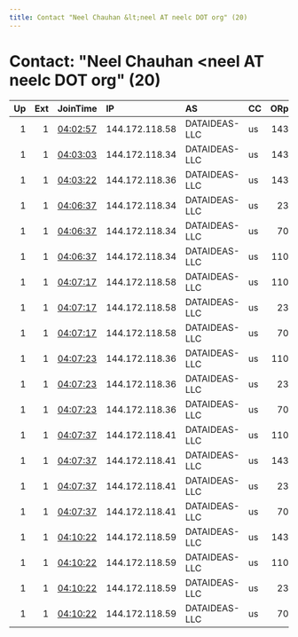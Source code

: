 ```yaml
---
title: Contact "Neel Chauhan &lt;neel AT neelc DOT org" (20)
---
```


# Contact: "Neel Chauhan &lt;neel AT neelc DOT org" (20)

|   Up |   Ext | JoinTime                                                                                              | IP             | AS            | CC   |   ORp |   Dirp | OS   | Version   | Nickname   |   eFamMembers |
|-----:|------:|:------------------------------------------------------------------------------------------------------|:---------------|:--------------|:-----|------:|-------:|:-----|:----------|:-----------|--------------:|
|    1 |     1 | [04:02:57](https://nusenu.github.io/OrNetStats/w/relay/E36668B277A7AD9C0477A7A0BA1A2A2AE2D5B389.html) | 144.172.118.58 | DATAIDEAS-LLC | us   |   143 |      0 | BSD  | 0.4.7.13  | QeruExit13 |            26 |
|    1 |     1 | [04:03:03](https://nusenu.github.io/OrNetStats/w/relay/31F71876090E89C96093F0F46FFD6B5F70917D1D.html) | 144.172.118.34 | DATAIDEAS-LLC | us   |   143 |      0 | BSD  | 0.4.7.13  | QeruExit1  |            26 |
|    1 |     1 | [04:03:22](https://nusenu.github.io/OrNetStats/w/relay/5894203F8D2B77EC3B6DDB8FFAB5B30450B9D912.html) | 144.172.118.36 | DATAIDEAS-LLC | us   |   143 |      0 | BSD  | 0.4.7.13  | QeruExit5  |            26 |
|    1 |     1 | [04:06:37](https://nusenu.github.io/OrNetStats/w/relay/43541EB7C0A78AA22DB85CA6229479CC517CF278.html) | 144.172.118.34 | DATAIDEAS-LLC | us   |    23 |      0 | BSD  | 0.4.7.13  | QeruExit4  |            26 |
|    1 |     1 | [04:06:37](https://nusenu.github.io/OrNetStats/w/relay/59B2AB969829757F94624EB0D472EAE56D59639A.html) | 144.172.118.34 | DATAIDEAS-LLC | us   |    70 |      0 | BSD  | 0.4.7.13  | QeruExit3  |            26 |
|    1 |     1 | [04:06:37](https://nusenu.github.io/OrNetStats/w/relay/AB918A463A728166232CDCCA9571F369C04F4C5B.html) | 144.172.118.34 | DATAIDEAS-LLC | us   |   110 |      0 | BSD  | 0.4.7.13  | QeruExit2  |            26 |
|    1 |     1 | [04:07:17](https://nusenu.github.io/OrNetStats/w/relay/07F1E8498D60E3342D1DF1913F12FB6EC251817C.html) | 144.172.118.58 | DATAIDEAS-LLC | us   |   110 |      0 | BSD  | 0.4.7.13  | QeruExit14 |            26 |
|    1 |     1 | [04:07:17](https://nusenu.github.io/OrNetStats/w/relay/7DF6A31CB89E63062CE889BC5C5FC2782EB7A62B.html) | 144.172.118.58 | DATAIDEAS-LLC | us   |    23 |      0 | BSD  | 0.4.7.13  | QeruExit16 |            26 |
|    1 |     1 | [04:07:17](https://nusenu.github.io/OrNetStats/w/relay/C2A4738F9F505831CD79795D0930338A62E78957.html) | 144.172.118.58 | DATAIDEAS-LLC | us   |    70 |      0 | BSD  | 0.4.7.13  | QeruExit15 |            26 |
|    1 |     1 | [04:07:23](https://nusenu.github.io/OrNetStats/w/relay/9A3D8BB34690E6206B8BD2FD0C8B23AFEA75BB26.html) | 144.172.118.36 | DATAIDEAS-LLC | us   |   110 |      0 | BSD  | 0.4.7.13  | QeruExit6  |            26 |
|    1 |     1 | [04:07:23](https://nusenu.github.io/OrNetStats/w/relay/9D0FFC46ADADCB06B1645B0B5C3CC6DBC4B05D4B.html) | 144.172.118.36 | DATAIDEAS-LLC | us   |    23 |      0 | BSD  | 0.4.7.13  | QeruExit8  |            26 |
|    1 |     1 | [04:07:23](https://nusenu.github.io/OrNetStats/w/relay/C52E35F8A726997B69B52CFC1EEA01EDD5009498.html) | 144.172.118.36 | DATAIDEAS-LLC | us   |    70 |      0 | BSD  | 0.4.7.13  | QeruExit7  |            26 |
|    1 |     1 | [04:07:37](https://nusenu.github.io/OrNetStats/w/relay/4AD0637890C4236ED62D805E753F87A30E05560D.html) | 144.172.118.41 | DATAIDEAS-LLC | us   |   110 |      0 | BSD  | 0.4.7.13  | QeruExit10 |            26 |
|    1 |     1 | [04:07:37](https://nusenu.github.io/OrNetStats/w/relay/A19B0104716FEF5B13403430E2544D544A238E5A.html) | 144.172.118.41 | DATAIDEAS-LLC | us   |   143 |      0 | BSD  | 0.4.7.13  | QeruExit9  |            26 |
|    1 |     1 | [04:07:37](https://nusenu.github.io/OrNetStats/w/relay/A85D8814FF94F1DB5D56B0A51C3160D65DCCCA85.html) | 144.172.118.41 | DATAIDEAS-LLC | us   |    23 |      0 | BSD  | 0.4.7.13  | QeruExit12 |            26 |
|    1 |     1 | [04:07:37](https://nusenu.github.io/OrNetStats/w/relay/E4E35376811D54910142328B9FFA7EA69B6C6D7B.html) | 144.172.118.41 | DATAIDEAS-LLC | us   |    70 |      0 | BSD  | 0.4.7.13  | QeruExit11 |            26 |
|    1 |     1 | [04:10:22](https://nusenu.github.io/OrNetStats/w/relay/07B6A2CF1F702C2150FFBE53CFE9098FEEC8DA39.html) | 144.172.118.59 | DATAIDEAS-LLC | us   |   143 |      0 | BSD  | 0.4.7.13  | QeruExit17 |            26 |
|    1 |     1 | [04:10:22](https://nusenu.github.io/OrNetStats/w/relay/099F7485F9F59876ECA206B4830922F391CD6B9B.html) | 144.172.118.59 | DATAIDEAS-LLC | us   |   110 |      0 | BSD  | 0.4.7.13  | QeruExit18 |            26 |
|    1 |     1 | [04:10:22](https://nusenu.github.io/OrNetStats/w/relay/40CC871222EEA904F0A94C6FBA0FEDAA60A60812.html) | 144.172.118.59 | DATAIDEAS-LLC | us   |    23 |      0 | BSD  | 0.4.7.13  | QeruExit20 |            26 |
|    1 |     1 | [04:10:22](https://nusenu.github.io/OrNetStats/w/relay/4AE6443D0281ED269B26CE3A46BB50E55EFB6CC4.html) | 144.172.118.59 | DATAIDEAS-LLC | us   |    70 |      0 | BSD  | 0.4.7.13  | QeruExit19 |            26 |

